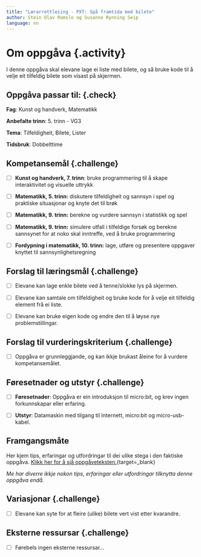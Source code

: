 ```yaml
---
title: "Lærarrettleiing - PXT: Spå framtida med bilete"
author: Stein Olav Romslo og Susanne Rynning Seip
language: nn
---
```



# Om oppgåva {.activity}

I denne oppgåva skal elevane lage ei liste med bilete, og så bruke kode til å
velje eit tilfeldig bilete som visast på skjermen.

## Oppgåva passar til: {.check}

__Fag__: Kunst og handverk, Matematikk

__Anbefalte trinn__: 5. trinn - VG3

__Tema__: Tilfeldigheit, Bilete, Lister

__Tidsbruk__: Dobbelttime

## Kompetansemål {.challenge}

- [ ] __Kunst og handverk, 7. trinn__: bruke programmering til å skape interaktivitet og visuelle uttrykk

- [ ] __Matematikk, 5. trinn:__ diskutere tilfeldigheit og sannsyn i spel og praktiske situasjonar og knyte det til brøk

- [ ] __Matematikk, 9. trinn:__ berekne og vurdere sannsyn i statistikk og spel

- [ ] __Matematikk, 9. trinn:__ simulere utfall i tilfeldige forsøk og berekne sannsynet for at noko skal inntreffe, ved å bruke programmering

- [ ] __Fordypning i matematikk, 10. trinn:__ lage, utføre og presentere oppgaver knyttet til sannsynlighetsregning

## Forslag til læringsmål {.challenge}

- [ ] Elevane kan lage enkle bilete ved å tenne/slokke lys på skjermen.

- [ ] Elevane kan samtale om tilfeldigheit og bruke kode for å velje eit
  tilfeldig element frå ei liste.

- [ ] Elevane kan bruke eigen kode og endre den til å løyse nye
  problemstillingar.

## Forslag til vurderingskriterium {.challenge}

- [ ] Oppgåva er grunnleggjande, og kan ikkje brukast åleine for å vurdere
  kompetansemålet.

## Føresetnader og utstyr {.challenge}

- [ ] __Føresetnader__: Oppgåva er ein introduksjon til micro:bit, og krev
  ingen forkunnskapar eller erfaring.

- [ ] __Utstyr__: Datamaskin med tilgang til Internett, micro:bit og
  micro-usb-kabel.

## Framgangsmåte

Her kjem tips, erfaringar og utfordringar til dei ulike stega i den faktiske
oppgåva. [Klikk her for å sjå
oppgåveteksten.](../pxt_spaa_fremtiden_med_bilder/spaa_fremtiden_med_bilder_nn.html){target=_blank}

_Me har diverre ikkje nokon tips, erfaringar eller utfordringar tilknytta denne
oppgåva endå._

## Variasjonar {.challenge}

- [ ] Elevane kan syte for at fleire (ulike) bilete vert vist etter kvarandre.

## Eksterne ressursar {.challenge}

- [ ] Førebels ingen eksterne ressursar...
